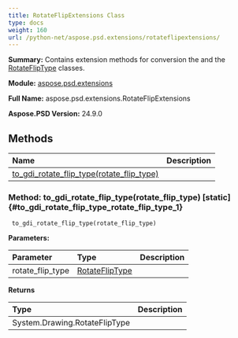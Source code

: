 ```yaml
---
title: RotateFlipExtensions Class
type: docs
weight: 160
url: /python-net/aspose.psd.extensions/rotateflipextensions/
---
```


**Summary:** Contains extension methods for conversion the  and the [RotateFlipType](/psd/python-net/aspose.psd/rotatefliptype/) classes.

**Module:** [aspose.psd.extensions](/psd/python-net/aspose.psd.extensions/)

**Full Name:** aspose.psd.extensions.RotateFlipExtensions

**Aspose.PSD Version:** 24.9.0

## **Methods**
| **Name** | **Description** |
| :- | :- |
| [to_gdi_rotate_flip_type(rotate_flip_type)](#to_gdi_rotate_flip_type_rotate_flip_type_1) |    |


### Method: to_gdi_rotate_flip_type(rotate_flip_type)  [static] {#to_gdi_rotate_flip_type_rotate_flip_type_1}


```
 to_gdi_rotate_flip_type(rotate_flip_type) 
```

  

**Parameters:**

| Parameter | Type | Description |
| :- | :- | :- |
| rotate_flip_type | [RotateFlipType](/psd/python-net/aspose.psd/rotatefliptype) |  |

**Returns**

| Type | Description |
| :- | :- |
| System.Drawing.RotateFlipType |  |


